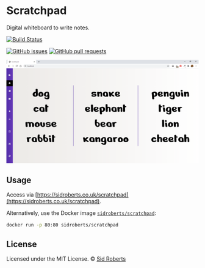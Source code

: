 # Scratchpad

Digital whiteboard to write notes.

[![Build Status](https://img.shields.io/travis/SidRoberts/scratchpad/development.svg?style=for-the-badge)](https://travis-ci.org/SidRoberts/scratchpad)

[![GitHub issues](https://img.shields.io/github/issues-raw/SidRoberts/scratchpad.svg?style=for-the-badge)](https://github.com/SidRoberts/scratchpad/issues)
[![GitHub pull requests](https://img.shields.io/github/issues-pr-raw/SidRoberts/scratchpad.svg?style=for-the-badge)](https://github.com/SidRoberts/scratchpad/pulls)

![](screenshot.png)

## Usage

Access via [https://sidroberts.co.uk/scratchpad](https://sidroberts.co.uk/scratchpad).

Alternatively, use the Docker image [`sidroberts/scratchpad`](https://hub.docker.com/repository/docker/sidroberts/scratchpad):

```bash
docker run -p 80:80 sidroberts/scratchpad
```

## License

Licensed under the MIT License.
© [Sid Roberts](https://github.com/SidRoberts)
